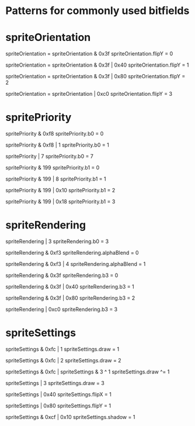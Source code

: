 # Patterns for commonly used bitfields


# spriteOrientation
spriteOrientation = spriteOrientation & 0x3f
    spriteOrientation.flipY = 0

spriteOrientation = spriteOrientation & 0x3f | 0x40
    spriteOrientation.flipY = 1

spriteOrientation = spriteOrientation & 0x3f | 0x80
    spriteOrientation.flipY = 2

spriteOrientation = spriteOrientation | 0xc0
    spriteOrientation.flipY = 3

# spritePriority
spritePriority & 0xf8
    spritePriority.b0 = 0

spritePriority & 0xf8 | 1
    spritePriority.b0 = 1

spritePriority \| 7
    spritePriority.b0 = 7

spritePriority & 199
    spritePriority.b1 = 0

spritePriority & 199 | 8
    spritePriority.b1 = 1

spritePriority & 199 | 0x10
    spritePriority.b1 = 2

spritePriority & 199 | 0x18
    spritePriority.b1 = 3

# spriteRendering
spriteRendering | 3
    spriteRendering.b0 = 3

spriteRendering & 0xf3
    spriteRendering.alphaBlend = 0

spriteRendering & 0xf3 | 4
    spriteRendering.alphaBlend = 1

spriteRendering & 0x3f
    spriteRendering.b3 = 0

spriteRendering & 0x3f | 0x40
    spriteRendering.b3 = 1

spriteRendering & 0x3f | 0x80
    spriteRendering.b3 = 2

spriteRendering | 0xc0
    spriteRendering.b3 = 3


# spriteSettings
spriteSettings & 0xfc | 1
    spriteSettings.draw = 1

spriteSettings & 0xfc | 2
    spriteSettings.draw = 2

spriteSettings & 0xfc | spriteSettings & 3 ^ 1
    spriteSettings.draw ^= 1

spriteSettings | 3
    spriteSettings.draw = 3

spriteSettings | 0x40
    spriteSettings.flipX = 1

spriteSettings | 0x80
    spriteSettings.flipY = 1

 spriteSettings & 0xcf | 0x10
    spriteSettings.shadow = 1